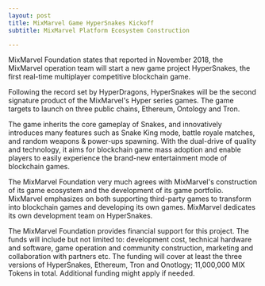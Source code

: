 ```yaml
---
layout: post
title: MixMarvel Game HyperSnakes Kickoff
subtitle: MixMarvel Platform Ecosystem Construction 

---
```


MixMarvel Foundation states that reported in November 2018, the MixMarvel operation team will start a new game project HyperSnakes, the first real-time multiplayer competitive blockchain game. 

Following the record set by HyperDragons, HyperSnakes will be the second signature product of the MixMarvel's  Hyper series games. The game targets to launch on three public chains, Ethereum, Ontology and Tron.

The game inherits the core gameplay of Snakes, and innovatively introduces many features such as Snake King mode, battle royale matches, and random weapons & power-ups spawning. With the dual-drive of quality and technology, it aims for blockchain game mass adoption and enable players to easily experience the brand-new entertainment mode of blockchain games. 

The MixMarvel Foundation very much agrees with MixMarvel's construction of its game ecosystem and the development of its game portfolio. MixMarvel emphasizes on both supporting third-party games to transform into blockchain games and developing its own games. MixMarvel dedicates its own development team on HyperSnakes. 

The MixMarvel Foundation provides financial support for this project. The funds will include but not limited to: development cost, technical hardware and software, game operation and community construction, marketing and collaboration with partners etc. The funding will cover at least the three versions of HyperSnakes, Ethereum, Tron and Onotlogy; 11,000,000 MIX Tokens in total. Additional funding might apply if needed. 

